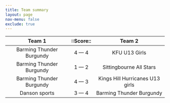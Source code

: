 ```yaml
---
title: Team summary
layout: page
nav-menu: false
exclude: true
---
```




|          Team 1          |  ::Score::  |             Team 2              |
|:------------------------:|:-----------:|:-------------------------------:|
| Barming Thunder Burgundy | 4 &mdash; 4 |          KFU U13 Girls          |
| Barming Thunder Burgundy | 1 &mdash; 2 |     Sittingbourne All Stars     |
| Barming Thunder Burgundy | 4 &mdash; 3 | Kings Hill Hurricanes U13 girls |
|      Danson sports       | 3 &mdash; 4 |    Barming Thunder Burgundy     |

 <br /><br /><br />